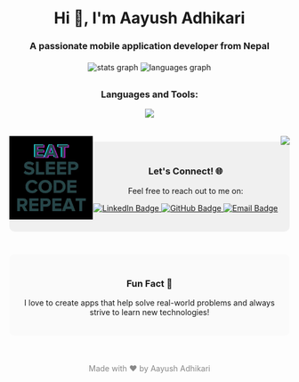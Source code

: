 <h1 align="center">Hi 👋, I'm Aayush Adhikari</h1>
<h3 align="center">A passionate mobile application developer from Nepal</h3>

<!-- Section for stats and top languages -->
<div align="center" style="margin-top: 20px;">
  <img src="https://github-readme-stats.vercel.app/api?username=aayushxadhikari&hide_title=false&hide_rank=false&show_icons=true&include_all_commits=true&count_private=true&disable_animations=false&theme=dracula&locale=en&hide_border=false" height="150" alt="stats graph" />
  <img src="https://github-readme-stats.vercel.app/api/top-langs?username=aayushxadhikari&locale=en&hide_title=false&layout=compact&card_width=320&langs_count=5&theme=dracula&hide_border=false" height="150" alt="languages graph" />
</div>

<!-- Section for Skills -->
<div align="center" style="margin-top: 30px;">
  <h3>Languages and Tools:</h3>
  <p>
    <a href="https://skillicons.dev">
      <img src="https://skillicons.dev/icons?i=html,css,flutter,dart,django,mongodb,sqlite,python,git,c,cpp,docker,graphql,postman,selenium" />
    </a>
  </p>
</div>

<!-- Section for images -->
<div align="center" style="margin-top: 30px;">
  <img align="left" height="150" src="giphy.webp" />
  <img align="right" height="150" src="https://i.imgflip.com/65efzo.gif" />
</div>

<!-- New Design Elements -->
<div align="center" style="margin-top: 40px; background-color: #f0f0f0; padding: 20px; border-radius: 10px;">
  <h3>Let's Connect! 🌐</h3>
  <p>Feel free to reach out to me on:</p>
  <p>
    <a href="https://www.linkedin.com/in/aayushadhikari/" target="_blank">
      <img src="https://img.shields.io/badge/LinkedIn-0A66C2?style=flat-square&logo=linkedin&logoColor=white" alt="LinkedIn Badge" />
    </a>
    <a href="https://github.com/aayushxadhikari" target="_blank">
      <img src="https://img.shields.io/badge/GitHub-181717?style=flat-square&logo=github&logoColor=white" alt="GitHub Badge" />
    </a>
    <a href="mailto:aayush@example.com">
      <img src="https://img.shields.io/badge/Email-D14836?style=flat-square&logo=gmail&logoColor=white" alt="Email Badge" />
    </a>
  </p>
</div>

<!-- New Section: Fun Fact -->
<div align="center" style="margin-top: 40px; background-color: #fafafa; padding: 20px; border-radius: 10px;">
  <h3>Fun Fact 🎉</h3>
  <p>I love to create apps that help solve real-world problems and always strive to learn new technologies!</p>
</div>

<!-- Footer Section -->
<div align="center" style="margin-top: 50px; color: #888;">
  <p>Made with ❤️ by Aayush Adhikari</p>
</div>

